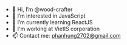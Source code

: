 - 👋 Hi, I’m @wood-crafter
- 👀 I’m interested in JavaScript
- 🌱 I’m currently learning ReactJS
- 💞️ I'm working at VietIS corporation
- 📫 Contact me: phanhung2702@gmail.com

<!---
wood-crafter/wood-crafter is a ✨ special ✨ repository because its `README.md` (this file) appears on your GitHub profile.
You can click the Preview link to take a look at your changes.
--->
